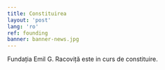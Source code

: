 ```yaml
---
title: Constituirea
layout: 'post'
lang: 'ro'
ref: founding
banner: banner-news.jpg
---
```


Fundația Emil G. Racoviță este in curs de constituire.

